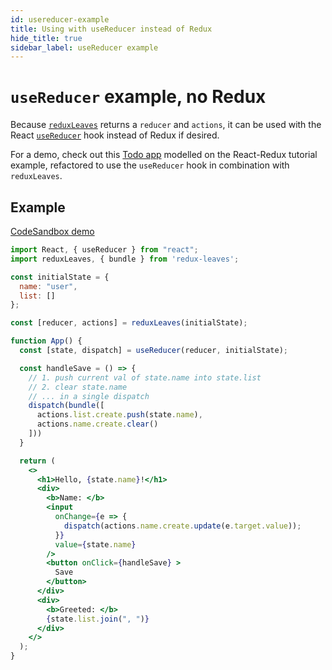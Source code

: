 ```yaml
---
id: usereducer-example
title: Using with useReducer instead of Redux
hide_title: true
sidebar_label: useReducer example
---
```


# `useReducer` example, no Redux

Because [`reduxLeaves`](../README.md) returns a `reducer` and `actions`, it can be used with the React [`useReducer`](https://reactjs.org/docs/hooks-reference.html#usereducer) hook instead of Redux if desired.

For a demo, check out this [Todo app](https://codesandbox.io/s/todo-app-with-usereducer-react-testing-library-and-redux-leaves-inziu) modelled on the React-Redux tutorial example, refactored to use the `useReducer` hook in combination with `reduxLeaves`.

## Example
[CodeSandbox demo](https://codesandbox.io/s/redux-leaves-with-usereducer-5xpkz)

```jsx
import React, { useReducer } from "react";
import reduxLeaves, { bundle } from 'redux-leaves';

const initialState = {
  name: "user",
  list: []
};

const [reducer, actions] = reduxLeaves(initialState);

function App() {
  const [state, dispatch] = useReducer(reducer, initialState);

  const handleSave = () => {
    // 1. push current val of state.name into state.list
    // 2. clear state.name
    // ... in a single dispatch
    dispatch(bundle([
      actions.list.create.push(state.name),
      actions.name.create.clear()
    ]))
  }

  return (
    <>
      <h1>Hello, {state.name}!</h1>
      <div>
        <b>Name: </b>
        <input
          onChange={e => {
            dispatch(actions.name.create.update(e.target.value));
          }}
          value={state.name}
        />
        <button onClick={handleSave} >
          Save
        </button>
      </div>
      <div>
        <b>Greeted: </b>
        {state.list.join(", ")}
      </div>
    </>
  );
}
```